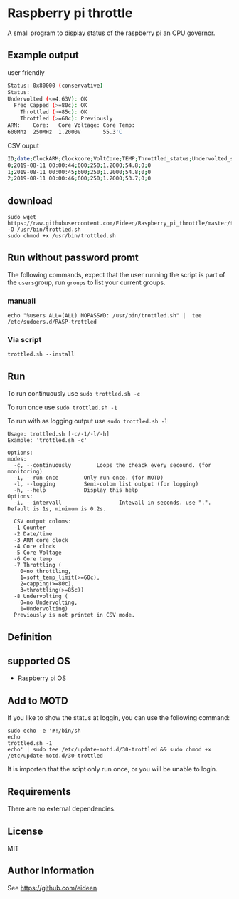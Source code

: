 # Raspberry pi throttle
A small program to display status of the raspberry pi an CPU governor.

## Example output
user friendly
```bash
Status: 0x80000 (conservative)
Status:
Undervolted (<=4.63V): OK
  Freq Capped (>=80c): OK
    Throttled (>=85c): OK
    Throttled (>=60c): Previously
ARM:    Core:   Core Voltage: Core Temp:
600Mhz  250MHz  1.2000V       55.3'C
```


CSV ouput
```bash
ID;date;ClockARM;Clockcore;VoltCore;TEMP;Throttled_status;Undervolted_status
0;2019-08-11 00:00:44;600;250;1.2000;54.8;0;0
1;2019-08-11 00:00:45;600;250;1.2000;54.8;0;0
2;2019-08-11 00:00:46;600;250;1.2000;53.7;0;0
```


## download
```shell
sudo wget  https://raw.githubusercontent.com/Eideen/Raspberry_pi_throttle/master/trottled.sh -O /usr/bin/trottled.sh
sudo chmod +x /usr/bin/trottled.sh
```
## Run without password promt

The following commands, expect that the user running the script is part of the `users`group, run `groups` to list your current groups.
### manuall
```shell
echo "%users ALL=(ALL) NOPASSWD: /usr/bin/trottled.sh" |  tee /etc/sudoers.d/RASP-trottled
```
### Via script
```shell
trottled.sh --install
```

## Run

To run continuously use `sudo trottled.sh -c`

To run once use `sudo trottled.sh -1`

To run with as logging output use `sudo trottled.sh -l`

```shell
Usage: trottled.sh [-c/-1/-l/-h]
Example: 'trottled.sh -c'

Options:
modes:
  -c, --continuously		Loops the cheack every secound. (for monitoring)
  -1, --run-once        Only run once. (for MOTD)
  -l, --logging         Semi-colom list output (for logging)
  -h, --help            Display this help
Options:
  -i, --intervall                  Intevall in seconds. use ".". Default is 1s, minimum is 0.2s.

  CSV output coloms:
  -1 Counter
  -2 Date/time
  -3 ARM core clock
  -4 Core clock
  -5 Core Voltage
  -6 Core temp
  -7 Throttling (
    0=no throttling,
    1=soft_temp_limit(>=60c),
    2=capping(>=80c),
    3=throttling(>=85c))
  -8 Undervolting (
    0=no Undervolting,
    1=Undervolting)
  Previously is not printet in CSV mode.
```

## Definition


## supported OS

* Raspberry pi OS

## Add to MOTD
If you like to show the status at loggin, you can use the following command:
```shell
sudo echo -e '#!/bin/sh
echo
trottled.sh -1
echo' | sudo tee /etc/update-motd.d/30-trottled && sudo chmod +x /etc/update-motd.d/30-trottled
```

It is importen that the scipt only run once, or you will be unable to login.

## Requirements
There are no external dependencies.

## License
MIT

## Author Information
See <https://github.com/eideen>
